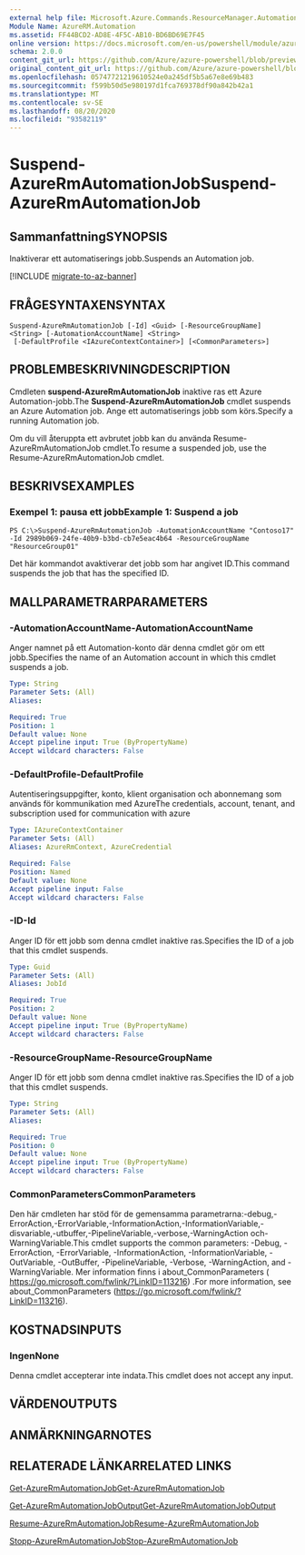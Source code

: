 ```yaml
---
external help file: Microsoft.Azure.Commands.ResourceManager.Automation.dll-Help.xml
Module Name: AzureRM.Automation
ms.assetid: FF44BCD2-AD8E-4F5C-AB10-BD6BD69E7F45
online version: https://docs.microsoft.com/en-us/powershell/module/azurerm.automation/suspend-azurermautomationjob
schema: 2.0.0
content_git_url: https://github.com/Azure/azure-powershell/blob/preview/src/ResourceManager/Automation/Commands.Automation/help/Suspend-AzureRMAutomationJob.md
original_content_git_url: https://github.com/Azure/azure-powershell/blob/preview/src/ResourceManager/Automation/Commands.Automation/help/Suspend-AzureRMAutomationJob.md
ms.openlocfilehash: 05747721219610524e0a245df5b5a67e8e69b483
ms.sourcegitcommit: f599b50d5e980197d1fca769378df90a842b42a1
ms.translationtype: MT
ms.contentlocale: sv-SE
ms.lasthandoff: 08/20/2020
ms.locfileid: "93582119"
---
```

# <span data-ttu-id="ea91c-101">Suspend-AzureRmAutomationJob</span><span class="sxs-lookup"><span data-stu-id="ea91c-101">Suspend-AzureRmAutomationJob</span></span>

## <span data-ttu-id="ea91c-102">Sammanfattning</span><span class="sxs-lookup"><span data-stu-id="ea91c-102">SYNOPSIS</span></span>
<span data-ttu-id="ea91c-103">Inaktiverar ett automatiserings jobb.</span><span class="sxs-lookup"><span data-stu-id="ea91c-103">Suspends an Automation job.</span></span>

[!INCLUDE [migrate-to-az-banner](../../includes/migrate-to-az-banner.md)]

## <span data-ttu-id="ea91c-104">FRÅGESYNTAXEN</span><span class="sxs-lookup"><span data-stu-id="ea91c-104">SYNTAX</span></span>

```
Suspend-AzureRmAutomationJob [-Id] <Guid> [-ResourceGroupName] <String> [-AutomationAccountName] <String>
 [-DefaultProfile <IAzureContextContainer>] [<CommonParameters>]
```

## <span data-ttu-id="ea91c-105">PROBLEMBESKRIVNING</span><span class="sxs-lookup"><span data-stu-id="ea91c-105">DESCRIPTION</span></span>
<span data-ttu-id="ea91c-106">Cmdleten **suspend-AzureRmAutomationJob** inaktive ras ett Azure Automation-jobb.</span><span class="sxs-lookup"><span data-stu-id="ea91c-106">The **Suspend-AzureRmAutomationJob** cmdlet suspends an Azure Automation job.</span></span>
<span data-ttu-id="ea91c-107">Ange ett automatiserings jobb som körs.</span><span class="sxs-lookup"><span data-stu-id="ea91c-107">Specify a running Automation job.</span></span>

<span data-ttu-id="ea91c-108">Om du vill återuppta ett avbrutet jobb kan du använda Resume-AzureRmAutomationJob cmdlet.</span><span class="sxs-lookup"><span data-stu-id="ea91c-108">To resume a suspended job, use the Resume-AzureRmAutomationJob cmdlet.</span></span>

## <span data-ttu-id="ea91c-109">BESKRIVS</span><span class="sxs-lookup"><span data-stu-id="ea91c-109">EXAMPLES</span></span>

### <span data-ttu-id="ea91c-110">Exempel 1: pausa ett jobb</span><span class="sxs-lookup"><span data-stu-id="ea91c-110">Example 1: Suspend a job</span></span>
```
PS C:\>Suspend-AzureRmAutomationJob -AutomationAccountName "Contoso17" -Id 2989b069-24fe-40b9-b3bd-cb7e5eac4b64 -ResourceGroupName "ResourceGroup01"
```

<span data-ttu-id="ea91c-111">Det här kommandot avaktiverar det jobb som har angivet ID.</span><span class="sxs-lookup"><span data-stu-id="ea91c-111">This command suspends the job that has the specified ID.</span></span>

## <span data-ttu-id="ea91c-112">MALLPARAMETRAR</span><span class="sxs-lookup"><span data-stu-id="ea91c-112">PARAMETERS</span></span>

### <span data-ttu-id="ea91c-113">-AutomationAccountName</span><span class="sxs-lookup"><span data-stu-id="ea91c-113">-AutomationAccountName</span></span>
<span data-ttu-id="ea91c-114">Anger namnet på ett Automation-konto där denna cmdlet gör om ett jobb.</span><span class="sxs-lookup"><span data-stu-id="ea91c-114">Specifies the name of an Automation account in which this cmdlet suspends a job.</span></span>

```yaml
Type: String
Parameter Sets: (All)
Aliases: 

Required: True
Position: 1
Default value: None
Accept pipeline input: True (ByPropertyName)
Accept wildcard characters: False
```

### <span data-ttu-id="ea91c-115">-DefaultProfile</span><span class="sxs-lookup"><span data-stu-id="ea91c-115">-DefaultProfile</span></span>
<span data-ttu-id="ea91c-116">Autentiseringsuppgifter, konto, klient organisation och abonnemang som används för kommunikation med Azure</span><span class="sxs-lookup"><span data-stu-id="ea91c-116">The credentials, account, tenant, and subscription used for communication with azure</span></span>

```yaml
Type: IAzureContextContainer
Parameter Sets: (All)
Aliases: AzureRmContext, AzureCredential

Required: False
Position: Named
Default value: None
Accept pipeline input: False
Accept wildcard characters: False
```

### <span data-ttu-id="ea91c-117">-ID</span><span class="sxs-lookup"><span data-stu-id="ea91c-117">-Id</span></span>
<span data-ttu-id="ea91c-118">Anger ID för ett jobb som denna cmdlet inaktive ras.</span><span class="sxs-lookup"><span data-stu-id="ea91c-118">Specifies the ID of a job that this cmdlet suspends.</span></span>

```yaml
Type: Guid
Parameter Sets: (All)
Aliases: JobId

Required: True
Position: 2
Default value: None
Accept pipeline input: True (ByPropertyName)
Accept wildcard characters: False
```

### <span data-ttu-id="ea91c-119">-ResourceGroupName</span><span class="sxs-lookup"><span data-stu-id="ea91c-119">-ResourceGroupName</span></span>
<span data-ttu-id="ea91c-120">Anger ID för ett jobb som denna cmdlet inaktive ras.</span><span class="sxs-lookup"><span data-stu-id="ea91c-120">Specifies the ID of a job that this cmdlet suspends.</span></span>

```yaml
Type: String
Parameter Sets: (All)
Aliases: 

Required: True
Position: 0
Default value: None
Accept pipeline input: True (ByPropertyName)
Accept wildcard characters: False
```

### <span data-ttu-id="ea91c-121">CommonParameters</span><span class="sxs-lookup"><span data-stu-id="ea91c-121">CommonParameters</span></span>
<span data-ttu-id="ea91c-122">Den här cmdleten har stöd för de gemensamma parametrarna:-debug,-ErrorAction,-ErrorVariable,-InformationAction,-InformationVariable,-disvariable,-utbuffer,-PipelineVariable,-verbose,-WarningAction och-WarningVariable.</span><span class="sxs-lookup"><span data-stu-id="ea91c-122">This cmdlet supports the common parameters: -Debug, -ErrorAction, -ErrorVariable, -InformationAction, -InformationVariable, -OutVariable, -OutBuffer, -PipelineVariable, -Verbose, -WarningAction, and -WarningVariable.</span></span> <span data-ttu-id="ea91c-123">Mer information finns i about_CommonParameters ( https://go.microsoft.com/fwlink/?LinkID=113216) .</span><span class="sxs-lookup"><span data-stu-id="ea91c-123">For more information, see about_CommonParameters (https://go.microsoft.com/fwlink/?LinkID=113216).</span></span>

## <span data-ttu-id="ea91c-124">KOSTNADS</span><span class="sxs-lookup"><span data-stu-id="ea91c-124">INPUTS</span></span>

### <span data-ttu-id="ea91c-125">Ingen</span><span class="sxs-lookup"><span data-stu-id="ea91c-125">None</span></span>
<span data-ttu-id="ea91c-126">Denna cmdlet accepterar inte indata.</span><span class="sxs-lookup"><span data-stu-id="ea91c-126">This cmdlet does not accept any input.</span></span>

## <span data-ttu-id="ea91c-127">VÄRDEN</span><span class="sxs-lookup"><span data-stu-id="ea91c-127">OUTPUTS</span></span>

## <span data-ttu-id="ea91c-128">ANMÄRKNINGAR</span><span class="sxs-lookup"><span data-stu-id="ea91c-128">NOTES</span></span>

## <span data-ttu-id="ea91c-129">RELATERADE LÄNKAR</span><span class="sxs-lookup"><span data-stu-id="ea91c-129">RELATED LINKS</span></span>

[<span data-ttu-id="ea91c-130">Get-AzureRmAutomationJob</span><span class="sxs-lookup"><span data-stu-id="ea91c-130">Get-AzureRmAutomationJob</span></span>](./Get-AzureRMAutomationJob.md)

[<span data-ttu-id="ea91c-131">Get-AzureRmAutomationJobOutput</span><span class="sxs-lookup"><span data-stu-id="ea91c-131">Get-AzureRmAutomationJobOutput</span></span>](./Get-AzureRMAutomationJobOutput.md)

[<span data-ttu-id="ea91c-132">Resume-AzureRmAutomationJob</span><span class="sxs-lookup"><span data-stu-id="ea91c-132">Resume-AzureRmAutomationJob</span></span>](./Resume-AzureRMAutomationJob.md)

[<span data-ttu-id="ea91c-133">Stopp-AzureRmAutomationJob</span><span class="sxs-lookup"><span data-stu-id="ea91c-133">Stop-AzureRmAutomationJob</span></span>](./Stop-AzureRMAutomationJob.md)


